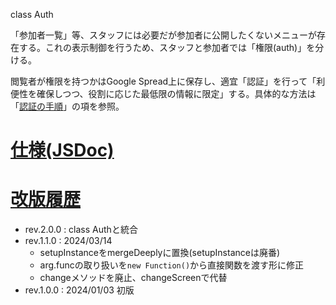 <style>
/*::$library/CSS/1.3.0/core.css::*/
</style>

<p class="title"><a name="Auth_top">class Auth</a></p>

「参加者一覧」等、スタッフには必要だが参加者に公開したくないメニューが存在する。これの表示制御を行うため、スタッフと参加者では「権限(auth)」を分ける。

閲覧者が権限を持つかはGoogle Spread上に保存し、適宜「認証」を行って「利便性を確保しつつ、役割に応じた最低限の情報に限定」する。具体的な方法は「[認証の手順](#認証の手順)」の項を参照。

<!--::SPAにおける表示制御::$test/displayControl.md::-->

<!--::authClient/authServerとBurgerMenuの連携::$test/cooperation.md::-->

<!--::Auth処理概要::$test/overview.md::-->
  <!--【備忘】GAS/htmlでの暗号化 -->

<!--::フォルダ構成::$test/folder.md::-->

# <a name="jsdoc" href="#Auth_top">仕様(JSDoc)</a>

<!--::JSDoc::$test/JSDoc.md::-->

<!-- タイトル(第一レベル)が存在しない場合、ラベルをタイトルとして設定 -->
<!--::>プログラムソース::$test/source.md::-->

# <a name="revision_history" href="#Auth_top">改版履歴</a>

- rev.2.0.0 : class Authと統合
- rev.1.1.0 : 2024/03/14
  - setupInstanceをmergeDeeplyに置換(setupInstanceは廃番)
  - arg.funcの取り扱いを`new Function()`から直接関数を渡す形に修正
  - changeメソッドを廃止、changeScreenで代替
- rev.1.0.0 : 2024/01/03 初版